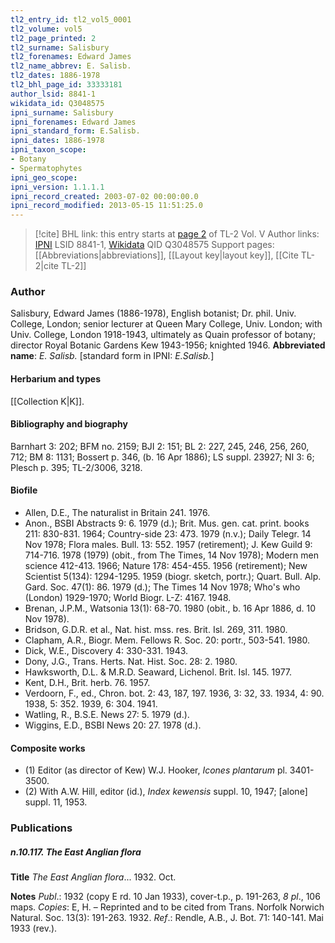 ```yaml
---
tl2_entry_id: tl2_vol5_0001
tl2_volume: vol5
tl2_page_printed: 2
tl2_surname: Salisbury
tl2_forenames: Edward James
tl2_name_abbrev: E. Salisb.
tl2_dates: 1886-1978
tl2_bhl_page_id: 33333181
author_lsid: 8841-1
wikidata_id: Q3048575
ipni_surname: Salisbury
ipni_forenames: Edward James
ipni_standard_form: E.Salisb.
ipni_dates: 1886-1978
ipni_taxon_scope: 
- Botany
- Spermatophytes
ipni_geo_scope: 
ipni_version: 1.1.1.1
ipni_record_created: 2003-07-02 00:00:00.0
ipni_record_modified: 2013-05-15 11:51:25.0
---
```


> [!cite] BHL link: this entry starts at [page 2](https://www.biodiversitylibrary.org/page/33333181) of TL-2 Vol. V
> Author links: [IPNI](https://www.ipni.org/a/8841-1) LSID 8841-1, [Wikidata](https://www.wikidata.org/wiki/Q3048575) QID Q3048575
> Support pages: [[Abbreviations|abbreviations]], [[Layout key|layout key]], [[Cite TL-2|cite TL-2]]

### Author

Salisbury, Edward James (1886-1978), English botanist; Dr. phil. Univ. College, London; senior lecturer at Queen Mary College, Univ. London; with Univ. College, London 1918-1943, ultimately as Quain professor of botany; director Royal Botanic Gardens Kew 1943-1956; knighted 1946. 
**Abbreviated name**: *E. Salisb.* \[standard form in IPNI: *E.Salisb.*\]

#### Herbarium and types

[[Collection K|K]].

#### Bibliography and biography

Barnhart 3: 202; BFM no. 2159; BJI 2: 151; BL 2: 227, 245, 246, 256, 260, 712; BM 8: 1131; Bossert p. 346, (b. 16 Apr 1886); LS suppl. 23927; NI 3: 6; Plesch p. 395; TL-2/3006, 3218.

#### Biofile

- Allen, D.E., The naturalist in Britain 241. 1976.
- Anon., BSBI Abstracts 9: 6. 1979 (d.); Brit. Mus. gen. cat. print. books 211: 830-831. 1964; Country-side 23: 473. 1979 (n.v.); Daily Telegr. 14 Nov 1978; Flora males. Bull. 13: 552. 1957 (retirement); J. Kew Guild 9: 714-716. 1978 (1979) (obit., from The Times, 14 Nov 1978); Modern men science 412-413. 1966; Nature 178: 454-455. 1956 (retirement); New Scientist 5(134): 1294-1295. 1959 (biogr. sketch, portr.); Quart. Bull. Alp. Gard. Soc. 47(1): 86. 1979 (d.); The Times 14 Nov 1978; Who's who (London) 1929-1970; World Biogr. L-Z: 4167. 1948.
- Brenan, J.P.M., Watsonia 13(1): 68-70. 1980 (obit., b. 16 Apr 1886, d. 10 Nov 1978).
- Bridson, G.D.R. et al., Nat. hist. mss. res. Brit. Isl. 269, 311. 1980.
- Clapham, A.R., Biogr. Mem. Fellows R. Soc. 20: portr., 503-541. 1980.
- Dick, W.E., Discovery 4: 330-331. 1943.
- Dony, J.G., Trans. Herts. Nat. Hist. Soc. 28: 2. 1980.
- Hawksworth, D.L. & M.R.D. Seaward, Lichenol. Brit. Isl. 145. 1977.
- Kent, D.H., Brit. herb. 76. 1957.
- Verdoorn, F., ed., Chron. bot. 2: 43, 187, 197. 1936, 3: 32, 33. 1934, 4: 90. 1938, 5: 352. 1939, 6: 304. 1941.
- Watling, R., B.S.E. News 27: 5. 1979 (d.).
- Wiggins, E.D., BSBI News 20: 27. 1978 (d.).

#### Composite works

- (1) Editor (as director of Kew) W.J. Hooker, *Icones plantarum* pl. 3401-3500.
- (2) With A.W. Hill, editor (id.), *Index kewensis* suppl. 10, 1947; \[alone\] suppl. 11, 1953.

### Publications

##### n.10.117. The East Anglian flora

**Title**
*The East Anglian flora*... 1932. Oct.

**Notes**
*Publ*.: 1932 (copy E rd. 10 Jan 1933), cover-t.p., p. 191-263, *8 pl*., 106 maps. *Copies*: E, H. – Reprinted and to be cited from Trans. Norfolk Norwich Natural. Soc. 13(3): 191-263. 1932.
*Ref*.: Rendle, A.B., J. Bot. 71: 140-141. Mai 1933 (rev.).


